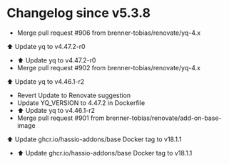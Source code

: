 # Changelog since v5.3.8
- Merge pull request #906 from brenner-tobias/renovate/yq-4.x

⬆️ Update yq to v4.47.2-r0 
- ⬆️ Update yq to v4.47.2-r0 
- Merge pull request #902 from brenner-tobias/renovate/yq-4.x

⬆️ Update yq to v4.46.1-r2 
- Revert Update to Renovate suggestion 
- Update YQ_VERSION to 4.47.2 in Dockerfile 
- ⬆️ Update yq to v4.46.1-r2 
- Merge pull request #901 from brenner-tobias/renovate/add-on-base-image

⬆️ Update ghcr.io/hassio-addons/base Docker tag to v18.1.1 
- ⬆️ Update ghcr.io/hassio-addons/base Docker tag to v18.1.1 
